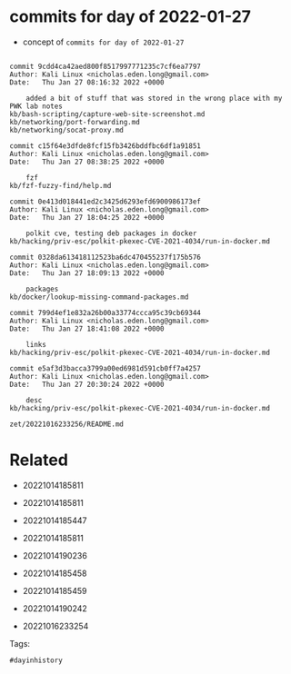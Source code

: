 # commits for day of 2022-01-27

- concept of `commits for day of 2022-01-27`

```

commit 9cdd4ca42aed800f8517997771235c7cf6ea7797
Author: Kali Linux <nicholas.eden.long@gmail.com>
Date:   Thu Jan 27 08:16:32 2022 +0000

    added a bit of stuff that was stored in the wrong place with my PWK lab notes
kb/bash-scripting/capture-web-site-screenshot.md
kb/networking/port-forwarding.md
kb/networking/socat-proxy.md

commit c15f64e3dfde8fcf15fb3426bddfbc6df1a91851
Author: Kali Linux <nicholas.eden.long@gmail.com>
Date:   Thu Jan 27 08:38:25 2022 +0000

    fzf
kb/fzf-fuzzy-find/help.md

commit 0e413d018441ed2c3425d6293efd6900986173ef
Author: Kali Linux <nicholas.eden.long@gmail.com>
Date:   Thu Jan 27 18:04:25 2022 +0000

    polkit cve, testing deb packages in docker
kb/hacking/priv-esc/polkit-pkexec-CVE-2021-4034/run-in-docker.md

commit 0328da613418112523ba6dc470455237f175b576
Author: Kali Linux <nicholas.eden.long@gmail.com>
Date:   Thu Jan 27 18:09:13 2022 +0000

    packages
kb/docker/lookup-missing-command-packages.md

commit 799d4ef1e832a26b00a33774ccca95c39cb69344
Author: Kali Linux <nicholas.eden.long@gmail.com>
Date:   Thu Jan 27 18:41:08 2022 +0000

    links
kb/hacking/priv-esc/polkit-pkexec-CVE-2021-4034/run-in-docker.md

commit e5af3d3bacca3799a00ed6981d591cb0ff7a4257
Author: Kali Linux <nicholas.eden.long@gmail.com>
Date:   Thu Jan 27 20:30:24 2022 +0000

    desc
kb/hacking/priv-esc/polkit-pkexec-CVE-2021-4034/run-in-docker.md
```

` zet/20221016233256/README.md `

# Related

- 20221014185811

- 20221014185811

- 20221014185447

- 20221014185811

- 20221014190236

- 20221014185458

- 20221014185459

- 20221014190242

- 20221016233254

Tags:

    #dayinhistory
